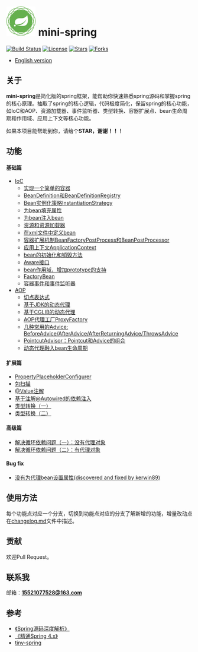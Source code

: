 # <img src="assets/spring-framework.png" width="80" height="80"> mini-spring
[![Build Status](https://img.shields.io/badge/build-passing-brightgreen)](https://github.com/DerekYRC/mini-spring)
[![License](https://img.shields.io/badge/license-Apache%202-4EB1BA.svg)](https://www.apache.org/licenses/LICENSE-2.0.html)
[![Stars](https://img.shields.io/github/stars/DerekYRC/mini-spring)](https://img.shields.io/github/stars/DerekYRC/mini-spring)
[![Forks](https://img.shields.io/github/forks/DerekYRC/mini-spring)](https://img.shields.io/github/forks/DerekYRC/mini-spring)

* [English version](./README.md)

## 关于

**mini-spring**是简化版的spring框架，能帮助你快速熟悉spring源码和掌握spring的核心原理。抽取了spring的核心逻辑，代码极度简化，保留spring的核心功能，如IoC和AOP、资源加载器、事件监听器、类型转换、容器扩展点、bean生命周期和作用域、应用上下文等核心功能。

如果本项目能帮助到你，请给个**STAR，谢谢！！！**

## 功能
#### 基础篇
* [IoC](https://github.com/DerekYRC/mini-spring/blob/main/changelog.md#基础篇IoC)
    * [实现一个简单的容器](https://github.com/DerekYRC/mini-spring/blob/main/changelog.md#最简单的bean容器)
    * [BeanDefinition和BeanDefinitionRegistry](https://github.com/DerekYRC/mini-spring/blob/main/changelog.md#BeanDefinition和BeanDefinitionRegistry)
    * [Bean实例化策略InstantiationStrategy](https://github.com/DerekYRC/mini-spring/blob/main/changelog.md#Bean实例化策略InstantiationStrategy)
    * [为bean填充属性](https://github.com/DerekYRC/mini-spring/blob/main/changelog.md#为bean填充属性)
    * [为bean注入bean](https://github.com/DerekYRC/mini-spring/blob/main/changelog.md#为bean注入bean)
    * [资源和资源加载器](https://github.com/DerekYRC/mini-spring/blob/main/changelog.md#资源和资源加载器)
    * [在xml文件中定义bean](https://github.com/DerekYRC/mini-spring/blob/main/changelog.md#在xml文件中定义bean)
    * [容器扩展机制BeanFactoryPostProcess和BeanPostProcessor](https://github.com/DerekYRC/mini-spring/blob/main/changelog.md#BeanFactoryPostProcess和BeanPostProcessor)
    * [应用上下文ApplicationContext](https://github.com/DerekYRC/mini-spring/blob/main/changelog.md#应用上下文ApplicationContext)
    * [bean的初始化和销毁方法](https://github.com/DerekYRC/mini-spring/blob/main/changelog.md#bean的初始化和销毁方法)
    * [Aware接口](https://github.com/DerekYRC/mini-spring/blob/main/changelog.md#Aware接口)
    * [bean作用域，增加prototype的支持](https://github.com/DerekYRC/mini-spring/blob/main/changelog.md#bean作用域增加prototype的支持)
    * [FactoryBean](https://github.com/DerekYRC/mini-spring/blob/main/changelog.md#FactoryBean)
    * [容器事件和事件监听器](https://github.com/DerekYRC/mini-spring/blob/main/changelog.md#容器事件和事件监听器)
* [AOP](https://github.com/DerekYRC/mini-spring/blob/main/changelog.md#基础篇AOP)
    * [切点表达式](https://github.com/DerekYRC/mini-spring/blob/main/changelog.md#切点表达式)
    * [基于JDK的动态代理](https://github.com/DerekYRC/mini-spring/blob/main/changelog.md#基于JDK的动态代理)
    * [基于CGLIB的动态代理](https://github.com/DerekYRC/mini-spring/blob/main/changelog.md#基于CGLIB的动态代理)
    * [AOP代理工厂ProxyFactory](https://github.com/DerekYRC/mini-spring/blob/main/changelog.md#AOP代理工厂)
    * [几种常用的Advice: BeforeAdvice/AfterAdvice/AfterReturningAdvice/ThrowsAdvice](https://github.com/DerekYRC/mini-spring/blob/main/changelog.md#几种常用的AdviceBeforeAdviceAfterAdviceAfterReturningAdviceThrowsAdvice)
    * [PointcutAdvisor：Pointcut和Advice的组合](https://github.com/DerekYRC/mini-spring/blob/main/changelog.md#pointcutadvisorpointcut和advice的组合)
    * [动态代理融入bean生命周期](https://github.com/DerekYRC/mini-spring/blob/main/changelog.md#动态代理融入bean生命周期)
    

#### 扩展篇
* [PropertyPlaceholderConfigurer](https://github.com/DerekYRC/mini-spring/blob/main/changelog.md#propertyplaceholderconfigurer)
* [包扫描](https://github.com/DerekYRC/mini-spring/blob/main/changelog.md#包扫描)
* [@Value注解](https://github.com/DerekYRC/mini-spring/blob/main/changelog.md#value注解)
* [基于注解@Autowired的依赖注入](https://github.com/DerekYRC/mini-spring/blob/main/changelog.md#autowired注解)
* [类型转换（一）](https://github.com/DerekYRC/mini-spring/blob/main/changelog.md#类型转换一)
* [类型转换（二）](https://github.com/DerekYRC/mini-spring/blob/main/changelog.md#类型转换二)

#### 高级篇
* [解决循环依赖问题（一）：没有代理对象](https://github.com/DerekYRC/mini-spring/blob/main/changelog.md#解决循环依赖问题一没有代理对象)
* [解决循环依赖问题（二）：有代理对象](https://github.com/DerekYRC/mini-spring/blob/main/changelog.md#解决循环依赖问题二有代理对象)

#### Bug fix
* [没有为代理bean设置属性(discovered and fixed by kerwin89)](https://github.com/DerekYRC/mini-spring/blob/main/changelog.md#bug-fix没有为代理bean设置属性discovered-and-fixed-by-kerwin89)

## 使用方法
每个功能点对应一个分支，切换到功能点对应的分支了解新增的功能，增量改动点在[changelog.md](https://github.com/DerekYRC/mini-spring/blob/main/changelog.md)文件中描述。

## 贡献
欢迎Pull Request。

## 联系我
邮箱：**15521077528@163.com**

## 参考
- [《Spring源码深度解析》](https://book.douban.com/subject/25866350/)
- [《精通Spring 4.x》](https://book.douban.com/subject/26952826/)
- [tiny-spring](https://github.com/code4craft/tiny-spring)
